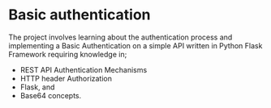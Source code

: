 # Basic authentication

The project involves learning about the authentication process and implementing a Basic Authentication on a simple API written in Python Flask Framework requiring knowledge in;

- REST API Authentication Mechanisms
- HTTP header Authorization
- Flask, and
- Base64 concepts.
